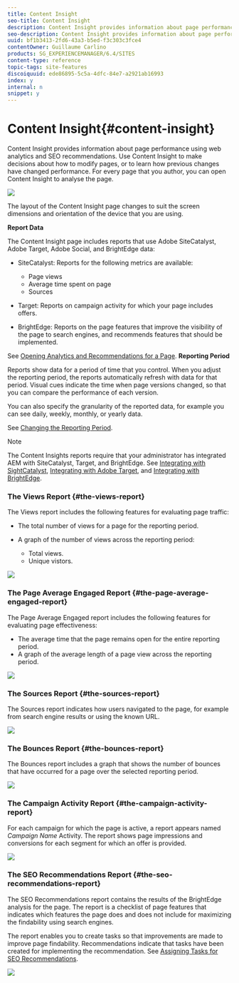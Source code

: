 ```yaml
---
title: Content Insight
seo-title: Content Insight
description: Content Insight provides information about page performance using web analytics and SEO recommendation
seo-description: Content Insight provides information about page performance using web analytics and SEO recommendation
uuid: bf1b3413-2fd6-43a3-b5ed-f3c303c3fce4
contentOwner: Guillaume Carlino
products: SG_EXPERIENCEMANAGER/6.4/SITES
content-type: reference
topic-tags: site-features
discoiquuid: ede86895-5c5a-4dfc-84e7-a2921ab16993
index: y
internal: n
snippet: y
---
```


# Content Insight{#content-insight}

Content Insight provides information about page performance using web analytics and SEO recommendations. Use Content Insight to make decisions about how to modify pages, or to learn how previous changes have changed performance. For every page that you author, you can open Content Insight to analyse the page.

![](assets/chlimage_1-420.png)

The layout of the Content Insight page changes to suit the screen dimensions and orientation of the device that you are using.

**Report Data**

The Content Insight page includes reports that use Adobe SiteCatalyst, Adobe Target, Adobe Social, and BrightEdge data:

* SiteCatalyst: Reports for the following metrics are available:

    * Page views
    * Average time spent on page
    * Sources

* Target: Reports on campaign activity for which your page includes offers.
* BrightEdge: Reports on the page features that improve the visibility of the page to search engines, and recommends features that should be implemented.

See [Opening Analytics and Recommendations for a Page](../../../sites/authoring/using/ci-analyze.md#openinganalyticsandrecommendationsforapage). **Reporting Period**

Reports show data for a period of time that you control. When you adjust the reporting period, the reports automatically refresh with data for that period. Visual cues indicate the time when page versions changed, so that you can compare the performance of each version.

You can also specify the granularity of the reported data, for example you can see daily, weekly, monthly, or yearly data.

See [Changing the Reporting Period](../../../sites/authoring/using/ci-analyze.md#changingthereportingperiod).

>[!NOTE]
>
>The Content Insights reports require that your administrator has integrated AEM with SiteCatalyst, Target, and BrightEdge. See [Integrating with SightCatalyst](../../../sites/administering/using/adobeanalytics.md), [Integrating with Adobe Target](../../../sites/administering/using/target.md), and [Integrating with BrightEdge](../../../sites/administering/using/brightedge.md).

### The Views Report {#the-views-report}

The Views report includes the following features for evaluating page traffic:

* The total number of views for a page for the reporting period.
* A graph of the number of views across the reporting period:

    * Total views.
    * Unique vistors.

![](assets/chlimage_1-421.png)

### The Page Average Engaged Report {#the-page-average-engaged-report}

The Page Average Engaged report includes the following features for evaluating page effectiveness:

* The average time that the page remains open for the entire reporting period.
* A graph of the average length of a page view across the reporting period.

![](assets/chlimage_1-422.png)

### The Sources Report {#the-sources-report}

The Sources report indicates how users navigated to the page, for example from search engine results or using the known URL.

![](assets/chlimage_1-423.png)

### The Bounces Report {#the-bounces-report}

The Bounces report includes a graph that shows the number of bounces that have occurred for a page over the selected reporting period. 

![](assets/chlimage_1-424.png)

### The Campaign Activity Report {#the-campaign-activity-report}

For each campaign for which the page is active, a report appears named *Campaign Name* Activity. The report shows page impressions and conversions for each segment for which an offer is provided. 

![](assets/chlimage_1-425.png)

### The SEO Recommendations Report {#the-seo-recommendations-report}

The SEO Recommendations report contains the results of the BrightEdge analysis for the page. The report is a checklist of page features that indicates which features the page does and does not include for maximizing the findability using search engines.

The report enables you to create tasks so that improvements are made to improve page findability. Recommendations indicate that tasks have been created for implementing the recommendation. See [Assigning Tasks for SEO Recommendations](../../../sites/authoring/using/ci-analyze.md#assigningtasksforseorecommendations).

![](assets/chlimage_1-426.png)

